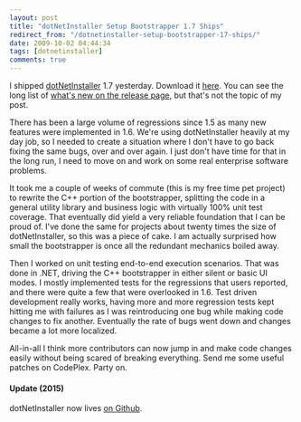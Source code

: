 ```yaml
---
layout: post
title: "dotNetInstaller Setup Bootstrapper 1.7 Ships"
redirect_from: "/dotnetinstaller-setup-bootstrapper-17-ships/"
date: 2009-10-02 04:44:34
tags: [dotnetinstaller]
comments: true
---
```

I shipped [dotNetInstaller](https://github.com/dblock/dotnetinstaller) 1.7 yesterday. Download it [here](https://github.com/dblock/dotnetinstaller/). You can see the long list of [what's new on the release page](https://github.com/dblock/dotnetinstaller/Release/ProjectReleases.aspx?ReleaseId=30174), but that's not the topic of my post.

There has been a large volume of regressions since 1.5 as many new features were implemented in 1.6. We're using dotNetInstaller heavily at my day job, so I needed to create a situation where I don't have to go back fixing the same bugs, over and over again. I just don't have time for that in the long run, I need to move on and work on some real enterprise software problems.

It took me a couple of weeks of commute (this is my free time pet project) to rewrite the C++ portion of the bootstrapper, splitting the code in a general utility library and business logic with virtually 100% unit test coverage. That eventually did yield a very reliable foundation that I can be proud of. I've done the same for projects about twenty times the size of dotNetInstaller, so this was a piece of cake. I am actually surprised how small the bootstrapper is once all the redundant mechanics boiled away.

Then I worked on unit testing end-to-end execution scenarios. That was done in .NET, driving the C++ bootstrapper in either silent or basic UI modes. I mostly implemented tests for the regressions that users reported, and there were quite a few that were overlooked in 1.6. Test driven development really works, having more and more regression tests kept hitting me with failures as I was reintroducing one bug while making code changes to fix another. Eventually the rate of bugs went down and changes became a lot more localized.

All-in-all I think more contributors can now jump in and make code changes easily without being scared of breaking everything. Send me some useful patches on CodePlex. Party on.

#### Update (2015)

dotNetInstaller now lives [on Github](https://github.com/dblock/dotnetinstaller).
